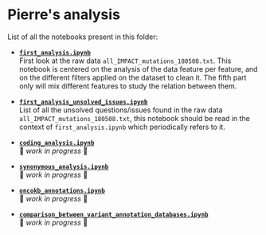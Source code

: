 # Pierre's analysis 

List of all the notebooks present in this folder:

* **[`first_analysis.ipynb`](https://github.com/ElsaB/impact-annotator/blob/master/analysis/description/180731_pierre/first_analysis.ipynb)**   
First look at the raw data `all_IMPACT_mutations_180508.txt`. This notebook is centered on the analysis of the data feature per
feature, and on the different filters applied on the dataset to clean it. The fifth part only will mix different features to
study the relation between them.

* **[`first_analysis_unsolved_issues.ipynb`](https://github.com/ElsaB/impact-annotator/blob/master/analysis/description/180731_pierre/first_analysis_unsolved_issues.ipynb)**  
List of all the unsolved questions/issues found in the raw data `all_IMPACT_mutations_180508.txt`, this notebook should be read
in the context of `first_analysis.ipynb` which periodically refers to it.  

* **[`coding_analysis.ipynb`](https://github.com/ElsaB/impact-annotator/blob/master/analysis/description/180731_pierre/coding_analysis.ipynb)**  
:construction: *work in progress* :construction:

* **[`synonymous_analysis.ipynb`](https://github.com/ElsaB/impact-annotator/blob/master/analysis/description/180731_pierre/synonymous_analysis.ipynb)**  
:construction: *work in progress* :construction:

* **[`oncokb_annotations.ipynb`](https://github.com/ElsaB/impact-annotator/blob/master/analysis/description/180731_pierre/oncokb_annotations.ipynb)**  
:construction: *work in progress* :construction:

* **[`comparison_between_variant_annotation_databases.ipynb`](https://github.com/ElsaB/impact-annotator/blob/master/analysis/description/180731_pierre/comparison_between_variant_annotation_databases.ipynb)**  
:construction: *work in progress* :construction:
